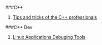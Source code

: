 ###C++
1. [Tips and tricks of the C++ professionals](http://www.bordoon.com/cplusplus/book_wrapper.html)

###C++ Dev
1. [Linux Applications Debuging Tools](https://en.wikibooks.org/wiki/Linux_Applications_Debugging_Techniques)
